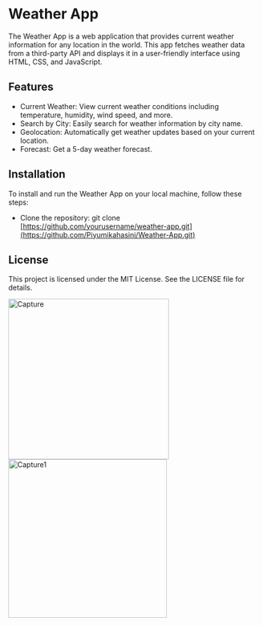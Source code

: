 # Weather App
The Weather App is a web application that provides current weather information for any location in the world. This app fetches weather data from a third-party API and displays it in a user-friendly interface using HTML, CSS, and JavaScript.

## Features
- Current Weather: View current weather conditions including temperature, humidity, wind speed, and more.
- Search by City: Easily search for weather information by city name.
- Geolocation: Automatically get weather updates based on your current location.
- Forecast: Get a 5-day weather forecast.
## Installation
To install and run the Weather App on your local machine, follow these steps:

- Clone the repository: git clone [https://github.com/yourusername/weather-app.git](https://github.com/Piyumikahasini/Weather-App.git)

## License
  This project is licensed under the MIT License. See the LICENSE file for details.


<img width="320" alt="Capture" src="https://github.com/Piyumikahasini/Weather-App/assets/125721766/1560f198-bc8a-4e10-ae5b-c644c9fa6a34">
<img width="316" alt="Capture1" src="https://github.com/Piyumikahasini/Weather-App/assets/125721766/f28378f7-5b86-40a5-9b98-34f0259180a1">
